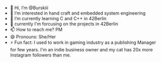 - 👋 Hi, I’m @Burskiii
- 👀 I’m interested in hand craft and embedded system engineering
- 🌱 I’m currently learning C and C++ in 42Berlin
- 💞️ currently I'm forcusing on the projects in 42Berlin
- 📫 How to reach me? PM
- 😄 Pronouns: She/Her
- ⚡ Fun fact: I used to work in gaming industry as a publishing Manager for few years. I'm an indie business owner and my cat has 20x more Instagram followers than me.
